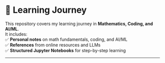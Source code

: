 # 📘 Learning Journey

This repository covers my learning journey in **Mathematics, Coding, and AI/ML**.  
It includes:  
✅ **Personal notes** on math fundamentals, coding, and AI/ML  
✅ **References** from online resources and LLMs  
✅ **Structured Jupyter Notebooks** for step-by-step learning  

---
